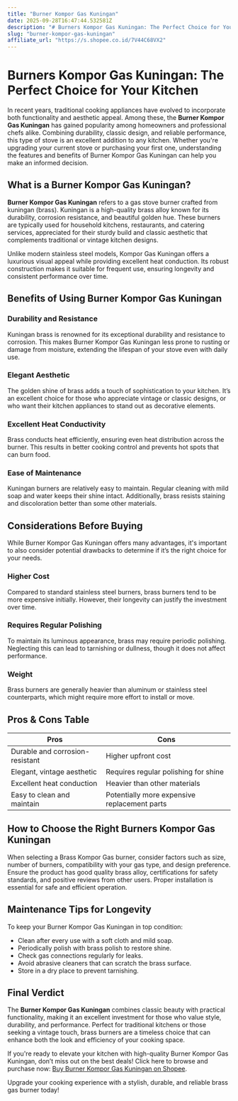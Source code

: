 ```yaml
---
title: "Burner Kompor Gas Kuningan"
date: 2025-09-28T16:47:44.532581Z
description: "# Burners Kompor Gas Kuningan: The Perfect Choice for Your Kitchen..."
slug: "burner-kompor-gas-kuningan"
affiliate_url: "https://s.shopee.co.id/7V44C68VX2"
---
```

# Burners Kompor Gas Kuningan: The Perfect Choice for Your Kitchen

In recent years, traditional cooking appliances have evolved to incorporate both functionality and aesthetic appeal. Among these, the **Burner Kompor Gas Kuningan** has gained popularity among homeowners and professional chefs alike. Combining durability, classic design, and reliable performance, this type of stove is an excellent addition to any kitchen. Whether you're upgrading your current stove or purchasing your first one, understanding the features and benefits of Burner Kompor Gas Kuningan can help you make an informed decision.

## What is a Burner Kompor Gas Kuningan?

**Burner Kompor Gas Kuningan** refers to a gas stove burner crafted from kuningan (brass). Kuningan is a high-quality brass alloy known for its durability, corrosion resistance, and beautiful golden hue. These burners are typically used for household kitchens, restaurants, and catering services, appreciated for their sturdy build and classic aesthetic that complements traditional or vintage kitchen designs.

Unlike modern stainless steel models, Kompor Gas Kuningan offers a luxurious visual appeal while providing excellent heat conduction. Its robust construction makes it suitable for frequent use, ensuring longevity and consistent performance over time.

## Benefits of Using Burner Kompor Gas Kuningan

### Durability and Resistance

Kuningan brass is renowned for its exceptional durability and resistance to corrosion. This makes Burner Kompor Gas Kuningan less prone to rusting or damage from moisture, extending the lifespan of your stove even with daily use.

### Elegant Aesthetic

The golden shine of brass adds a touch of sophistication to your kitchen. It’s an excellent choice for those who appreciate vintage or classic designs, or who want their kitchen appliances to stand out as decorative elements.

### Excellent Heat Conductivity

Brass conducts heat efficiently, ensuring even heat distribution across the burner. This results in better cooking control and prevents hot spots that can burn food.

### Ease of Maintenance

Kuningan burners are relatively easy to maintain. Regular cleaning with mild soap and water keeps their shine intact. Additionally, brass resists staining and discoloration better than some other materials.

## Considerations Before Buying

While Burner Kompor Gas Kuningan offers many advantages, it's important to also consider potential drawbacks to determine if it’s the right choice for your needs.

### Higher Cost

Compared to standard stainless steel burners, brass burners tend to be more expensive initially. However, their longevity can justify the investment over time.

### Requires Regular Polishing

To maintain its luminous appearance, brass may require periodic polishing. Neglecting this can lead to tarnishing or dullness, though it does not affect performance.

### Weight

Brass burners are generally heavier than aluminum or stainless steel counterparts, which might require more effort to install or move.

## Pros & Cons Table

| Pros                                    | Cons                                         |
|-----------------------------------------|----------------------------------------------|
| Durable and corrosion-resistant       | Higher upfront cost                         |
| Elegant, vintage aesthetic            | Requires regular polishing for shine      |
| Excellent heat conduction               | Heavier than other materials               |
| Easy to clean and maintain              | Potentially more expensive replacement parts |

## How to Choose the Right Burners Kompor Gas Kuningan

When selecting a Brass Kompor Gas burner, consider factors such as size, number of burners, compatibility with your gas type, and design preference. Ensure the product has good quality brass alloy, certifications for safety standards, and positive reviews from other users. Proper installation is essential for safe and efficient operation.

## Maintenance Tips for Longevity

To keep your Burner Kompor Gas Kuningan in top condition:

- Clean after every use with a soft cloth and mild soap.
- Periodically polish with brass polish to restore shine.
- Check gas connections regularly for leaks.
- Avoid abrasive cleaners that can scratch the brass surface.
- Store in a dry place to prevent tarnishing.

## Final Verdict

The **Burner Kompor Gas Kuningan** combines classic beauty with practical functionality, making it an excellent investment for those who value style, durability, and performance. Perfect for traditional kitchens or those seeking a vintage touch, brass burners are a timeless choice that can enhance both the look and efficiency of your cooking space.

If you're ready to elevate your kitchen with high-quality Burner Kompor Gas Kuningan, don’t miss out on the best deals! Click here to browse and purchase now: [Buy Burner Kompor Gas Kuningan on Shopee](https://s.shopee.co.id/7V44C68VX2).  

Upgrade your cooking experience with a stylish, durable, and reliable brass gas burner today!